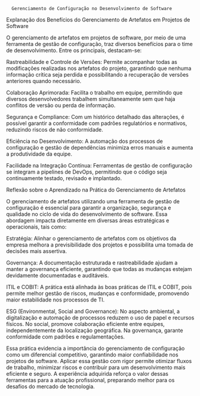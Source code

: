       Gerenciamento de Configuração no Desenvolvimento de Software


Explanação dos Benefícios do Gerenciamento de Artefatos em Projetos de Software

O gerenciamento de artefatos em projetos de software, por meio de uma ferramenta de gestão de configuração, traz diversos benefícios para o time de desenvolvimento. Entre os principais, destacam-se:

Rastreabilidade e Controle de Versões: Permite acompanhar todas as modificações realizadas nos artefatos do projeto, garantindo que nenhuma informação crítica seja perdida e possibilitando a recuperação de versões anteriores quando necessário.

Colaboração Aprimorada: Facilita o trabalho em equipe, permitindo que diversos desenvolvedores trabalhem simultaneamente sem que haja conflitos de versão ou perda de informação.

Segurança e Compliance: Com um histórico detalhado das alterações, é possível garantir a conformidade com padrões regulatórios e normativos, reduzindo riscos de não conformidade.

Eficiência no Desenvolvimento: A automação dos processos de configuração e gestão de dependências minimiza erros manuais e aumenta a produtividade da equipe.

Facilidade na Integração Contínua: Ferramentas de gestão de configuração se integram a pipelines de DevOps, permitindo que o código seja continuamente testado, revisado e implantado.

Reflexão sobre o Aprendizado na Prática do Gerenciamento de Artefatos

O gerenciamento de artefatos utilizando uma ferramenta de gestão de configuração é essencial para garantir a organização, segurança e qualidade no ciclo de vida do desenvolvimento de software. Essa abordagem impacta diretamente em diversas áreas estratégicas e operacionais, tais como:

Estratégia: Alinhar o gerenciamento de artefatos com os objetivos da empresa melhora a previsibilidade dos projetos e possibilita uma tomada de decisões mais assertiva.

Governança: A documentação estruturada e rastreabilidade ajudam a manter a governança eficiente, garantindo que todas as mudanças estejam devidamente documentadas e auditáveis.

ITIL e COBIT: A prática está alinhada às boas práticas de ITIL e COBIT, pois permite melhor gestão de riscos, mudanças e conformidade, promovendo maior estabilidade nos processos de TI.

ESG (Environmental, Social and Governance): No aspecto ambiental, a digitalização e automação de processos reduzem o uso de papel e recursos físicos. No social, promove colaboração eficiente entre equipes, independentemente da localização geográfica. Na governança, garante conformidade com padrões e regulamentações.

Essa prática evidencia a importância do gerenciamento de configuração como um diferencial competitivo, garantindo maior confiabilidade nos projetos de software. Aplicar essa gestão com rigor permite otimizar fluxos de trabalho, minimizar riscos e contribuir para um desenvolvimento mais eficiente e seguro. A experiência adquirida reforça o valor dessas ferramentas para a atuação profissional, preparando melhor para os desafios do mercado de tecnologia.

